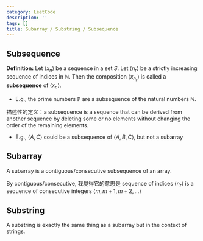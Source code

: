 ```yaml
---
category: LeetCode
description: ''
tags: []
title: Subarray / Substring / Subsequence
---
```


## Subsequence

**Definition:** Let $\langle x_n \rangle$ be a sequence in a set $S$. Let $\langle n_r \rangle$ be a strictly increasing sequence of indices in $\mathbb{N}$. Then the composition $\langle x_{n_r} \rangle$ is called a **subsequence** of $\langle x_n \rangle$.

- E.g., the prime numbers $\mathbb{P}$ are a subsequence of the natural numbers $\mathbb{N}$.

描述性的定义：a subsequence is a sequence that can be derived from another sequence by deleting some or no elements without changing the order of the remaining elements.

- E.g., $\langle A, C \rangle$ could be a subsequence of $\langle A, B, C \rangle$, but not a subarray

## Subarray

A subarray is a contiguous/consecutive subsequence of an array. 

By contiguous/consecutive, 我觉得它的意思是 sequence of indices $\langle n_r \rangle$ is a sequence of consecutive integers $\langle m, m+1, m+2, \dots \rangle$

## Substring

A substring is exactly the same thing as a subarray but in the context of strings.